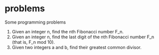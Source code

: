 # problems
Some programming problems

001. Given an integer n, find the nth Fibonacci number F_n.
002. Given an integer n, find the last digit of the nth Fibonacci number F_n (that is, F_n mod 10).
003. Given two integers a and b, find their greatest common divisor.
